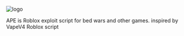 ![logo](https://github.com/user-attachments/assets/e7d044e5-573b-403b-96cf-80168d4582c6)

APE is Roblox exploit script for bed wars and other games. inspired by VapeV4 Roblox script
